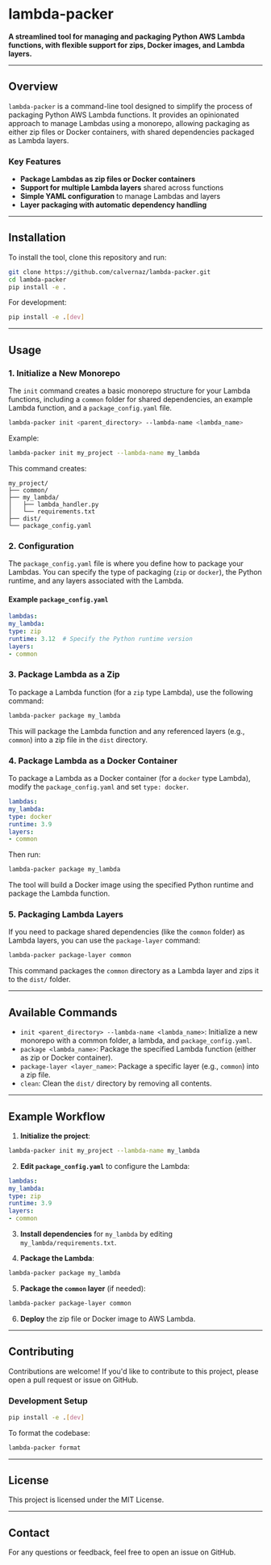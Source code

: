 # lambda-packer

**A streamlined tool for managing and packaging Python AWS Lambda functions, with flexible support for zips, Docker images, and Lambda layers.**

---

## Overview

`lambda-packer` is a command-line tool designed to simplify the process of packaging Python AWS Lambda functions. It provides an opinionated approach to manage Lambdas using a monorepo, allowing packaging as either zip files or Docker containers, with shared dependencies packaged as Lambda layers.
### Key Features

- **Package Lambdas as zip files or Docker containers**
- **Support for multiple Lambda layers** shared across functions
- **Simple YAML configuration** to manage Lambdas and layers
- **Layer packaging with automatic dependency handling**

---

## Installation

To install the tool, clone this repository and run:

```bash
git clone https://github.com/calvernaz/lambda-packer.git
cd lambda-packer
pip install -e .
```

For development:

```bash
pip install -e .[dev]
```

---

## Usage

### 1. Initialize a New Monorepo

The `init` command creates a basic monorepo structure for your Lambda functions, including a `common` folder for shared dependencies, an example Lambda function, and a `package_config.yaml` file.

```bash
lambda-packer init <parent_directory> --lambda-name <lambda_name>
```

Example:

```bash
lambda-packer init my_project --lambda-name my_lambda
```

This command creates:

```
my_project/
├── common/
├── my_lambda/
│   ├── lambda_handler.py
│   └── requirements.txt
├── dist/
└── package_config.yaml
```

### 2. Configuration

The `package_config.yaml` file is where you define how to package your Lambdas. You can specify the type of packaging (`zip` or `docker`), the Python runtime, and any layers associated with the Lambda.

#### Example `package_config.yaml`

```yaml
lambdas:
my_lambda:
type: zip
runtime: 3.12  # Specify the Python runtime version
layers:
- common
```

### 3. Package Lambda as a Zip

To package a Lambda function (for a `zip` type Lambda), use the following command:

```bash
lambda-packer package my_lambda
```

This will package the Lambda function and any referenced layers (e.g., `common`) into a zip file in the `dist` directory.

### 4. Package Lambda as a Docker Container

To package a Lambda as a Docker container (for a `docker` type Lambda), modify the `package_config.yaml` and set `type: docker`.

```yaml
lambdas:
my_lambda:
type: docker
runtime: 3.9
layers:
- common
```

Then run:

```bash
lambda-packer package my_lambda
```

The tool will build a Docker image using the specified Python runtime and package the Lambda function.

### 5. Packaging Lambda Layers

If you need to package shared dependencies (like the `common` folder) as Lambda layers, you can use the `package-layer` command:

```bash
lambda-packer package-layer common
```

This command packages the `common` directory as a Lambda layer and zips it to the `dist/` folder.

---

## Available Commands

- `init <parent_directory> --lambda-name <lambda_name>`: Initialize a new monorepo with a common folder, a lambda, and `package_config.yaml`.
- `package <lambda_name>`: Package the specified Lambda function (either as zip or Docker container).
- `package-layer <layer_name>`: Package a specific layer (e.g., `common`) into a zip file.
- `clean`: Clean the `dist/` directory by removing all contents.

---

## Example Workflow

1. **Initialize the project**:

```bash
lambda-packer init my_project --lambda-name my_lambda
```

2. **Edit `package_config.yaml`** to configure the Lambda:

```yaml
lambdas:
my_lambda:
type: zip
runtime: 3.9
layers:
- common
```

3. **Install dependencies** for `my_lambda` by editing `my_lambda/requirements.txt`.

4. **Package the Lambda**:

```bash
lambda-packer package my_lambda
```

5. **Package the `common` layer** (if needed):

```bash
lambda-packer package-layer common
```

6. **Deploy** the zip file or Docker image to AWS Lambda.

---

## Contributing

Contributions are welcome! If you'd like to contribute to this project, please open a pull request or issue on GitHub.

### Development Setup

```bash
pip install -e .[dev]
```

To format the codebase:

```bash
lambda-packer format
```

---

## License

This project is licensed under the MIT License.

---

## Contact

For any questions or feedback, feel free to open an issue on GitHub.